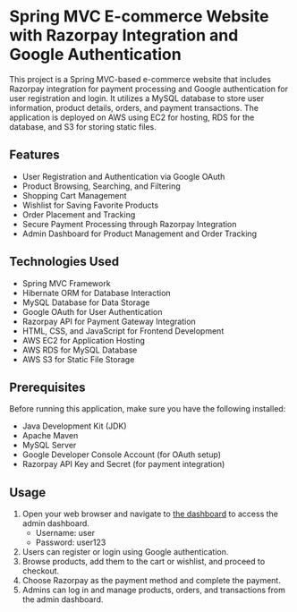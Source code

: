 # Spring MVC E-commerce Website with Razorpay Integration and Google Authentication

This project is a Spring MVC-based e-commerce website that includes Razorpay integration for payment processing and Google authentication for user registration and login. It utilizes a MySQL database to store user information, product details, orders, and payment transactions. The application is deployed on AWS using EC2 for hosting, RDS for the database, and S3 for storing static files.

## Features

- User Registration and Authentication via Google OAuth
- Product Browsing, Searching, and Filtering
- Shopping Cart Management
- Wishlist for Saving Favorite Products
- Order Placement and Tracking
- Secure Payment Processing through Razorpay Integration
- Admin Dashboard for Product Management and Order Tracking

## Technologies Used

- Spring MVC Framework
- Hibernate ORM for Database Interaction
- MySQL Database for Data Storage
- Google OAuth for User Authentication
- Razorpay API for Payment Gateway Integration
- HTML, CSS, and JavaScript for Frontend Development
- AWS EC2 for Application Hosting
- AWS RDS for MySQL Database
- AWS S3 for Static File Storage

## Prerequisites

Before running this application, make sure you have the following installed:

- Java Development Kit (JDK)
- Apache Maven
- MySQL Server
- Google Developer Console Account (for OAuth setup)
- Razorpay API Key and Secret (for payment integration)

## Usage

1. Open your web browser and navigate to [the dashboard](http://cleatshub.store/mvcproject1/dashboard) to access the admin dashboard. 
   - Username: user
   - Password: user123
2. Users can register or login using Google authentication.
3. Browse products, add them to the cart or wishlist, and proceed to checkout.
4. Choose Razorpay as the payment method and complete the payment.
5. Admins can log in and manage products, orders, and transactions from the admin dashboard.
